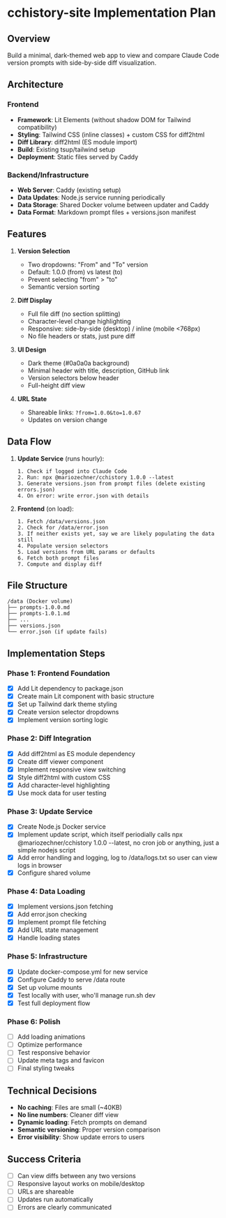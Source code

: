 # cchistory-site Implementation Plan

## Overview
Build a minimal, dark-themed web app to view and compare Claude Code version prompts with side-by-side diff visualization.

## Architecture

### Frontend
- **Framework**: Lit Elements (without shadow DOM for Tailwind compatibility)
- **Styling**: Tailwind CSS (inline classes) + custom CSS for diff2html
- **Diff Library**: diff2html (ES module import)
- **Build**: Existing tsup/tailwind setup
- **Deployment**: Static files served by Caddy

### Backend/Infrastructure
- **Web Server**: Caddy (existing setup)
- **Data Updates**: Node.js service running periodically
- **Data Storage**: Shared Docker volume between updater and Caddy
- **Data Format**: Markdown prompt files + versions.json manifest

## Features

1. **Version Selection**
   - Two dropdowns: "From" and "To" version
   - Default: 1.0.0 (from) vs latest (to)
   - Prevent selecting "from" > "to"
   - Semantic version sorting

2. **Diff Display**
   - Full file diff (no section splitting)
   - Character-level change highlighting
   - Responsive: side-by-side (desktop) / inline (mobile <768px)
   - No file headers or stats, just pure diff

3. **UI Design**
   - Dark theme (#0a0a0a background)
   - Minimal header with title, description, GitHub link
   - Version selectors below header
   - Full-height diff view

4. **URL State**
   - Shareable links: `?from=1.0.0&to=1.0.67`
   - Updates on version change

## Data Flow

1. **Update Service** (runs hourly):
   ```
   1. Check if logged into Claude Code
   2. Run: npx @mariozechner/cchistory 1.0.0 --latest
   3. Generate versions.json from prompt files (delete existing errors.json)
   4. On error: write error.json with details
   ```

2. **Frontend** (on load):
   ```
   1. Fetch /data/versions.json
   2. Check for /data/error.json
   3. If neither exists yet, say we are likely populating the data still
   4. Populate version selectors
   5. Load versions from URL params or defaults
   6. Fetch both prompt files
   7. Compute and display diff
   ```

## File Structure

```
/data (Docker volume)
├── prompts-1.0.0.md
├── prompts-1.0.1.md
├── ...
├── versions.json
└── error.json (if update fails)
```

## Implementation Steps

### Phase 1: Frontend Foundation
- [x] Add Lit dependency to package.json
- [x] Create main Lit component with basic structure
- [x] Set up Tailwind dark theme styling
- [x] Create version selector dropdowns
- [x] Implement version sorting logic

### Phase 2: Diff Integration
- [x] Add diff2html as ES module dependency
- [x] Create diff viewer component
- [x] Implement responsive view switching
- [x] Style diff2html with custom CSS
- [x] Add character-level highlighting
- [x] Use mock data for user testing

### Phase 3: Update Service
- [x] Create Node.js Docker service
- [x] Implement update script, which itself periodially calls  npx @mariozechner/cchistory 1.0.0 --latest, no cron job or anything, just a simple nodejs script
- [x] Add error handling and logging, log to /data/logs.txt so user can view logs in browser
- [x] Configure shared volume

### Phase 4: Data Loading
- [x] Implement versions.json fetching
- [x] Add error.json checking
- [x] Implement prompt file fetching
- [x] Add URL state management
- [x] Handle loading states

### Phase 5: Infrastructure
- [x] Update docker-compose.yml for new service
- [x] Configure Caddy to serve /data route
- [x] Set up volume mounts
- [x] Test locally with user, who'll manage run.sh dev
- [x] Test full deployment flow

### Phase 6: Polish
- [ ] Add loading animations
- [ ] Optimize performance
- [ ] Test responsive behavior
- [ ] Update meta tags and favicon
- [ ] Final styling tweaks

## Technical Decisions

- **No caching**: Files are small (~40KB)
- **No line numbers**: Cleaner diff view
- **Dynamic loading**: Fetch prompts on demand
- **Semantic versioning**: Proper version comparison
- **Error visibility**: Show update errors to users

## Success Criteria

- [ ] Can view diffs between any two versions
- [ ] Responsive layout works on mobile/desktop
- [ ] URLs are shareable
- [ ] Updates run automatically
- [ ] Errors are clearly communicated